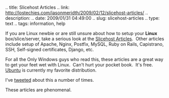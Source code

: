 .. title: Slicehost Articles
.. link: http://lostechies.com/jasonmeridth/2009/02/12/slicehost-articles/
.. description: 
.. date: 2009/01/31 04:49:00
.. slug: slicehost-articles
.. type: text
.. tags: information, help


If you are Linux newbie or are still unsure about how to setup your **Linux** box/slice/server, take a serious look at the [Slicehost Articles](http://articles.slicehost.com/).  Other articles include setup of Apache, Nginx, Postfix, MySQL, Ruby on Rails, Capistrano, SSH, Self-signed certificates, Django, etc.  
  
For all the Only Windows guys who read this, these articles are a great way to get your feet wet with Linux.  Can't hurt your pocket book.  It's free. [Ubuntu](http://www.ubuntu.com) is currently my favorite distribution.  
  
I've [tweeted](http://www.twitter.com/armmer) about this a number of times.  
  
These articles are phenomenal.
